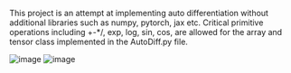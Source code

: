 This project is an attempt at implementing auto differentiation without additional libraries such as numpy, pytorch, jax etc.
Critical primitive operations including +-*/, exp, log, sin, cos, are allowed for the array and tensor class implemented in the AutoDiff.py file.

![image](https://github.com/user-attachments/assets/5d942074-735b-4226-a2aa-ff91062339eb)
![image](https://github.com/user-attachments/assets/ce5765ea-0013-4c8b-a317-16cf1d73efbd)
